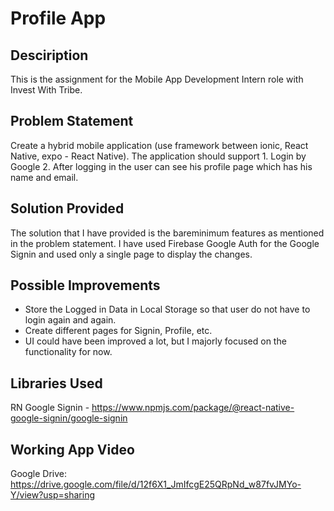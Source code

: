 # Profile App
## Desciription
This is the assignment for the Mobile App Development Intern role with Invest With Tribe.

## Problem Statement
Create a hybrid mobile application (use framework between ionic, React Native, expo - React Native). The application should support 1. Login by Google 2. After logging in the user can see his profile page which has his name and email.

## Solution Provided
The solution that I have provided is the bareminimum features as mentioned in the problem statement. I have used Firebase Google Auth for the Google Signin and used only a single page to display the changes.

## Possible Improvements
- Store the Logged in Data in Local Storage so that user do not have to login again and again.
- Create different pages for Signin, Profile, etc.
- UI could have been improved a lot, but I majorly focused on the functionality for now.

## Libraries Used
RN Google Signin - https://www.npmjs.com/package/@react-native-google-signin/google-signin

## Working App Video
Google Drive: https://drive.google.com/file/d/12f6X1_JmIfcgE25QRpNd_w87fvJMYo-Y/view?usp=sharing